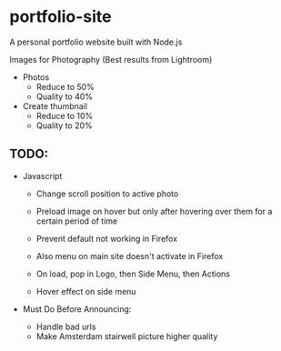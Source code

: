 # portfolio-site
A personal portfolio website built with Node.js

Images for Photography
(Best results from Lightroom)
- Photos
    - Reduce to 50%
    - Quality to 40%
- Create thumbnail
    - Reduce to 10%
    - Quality to 20%


## TODO:
- Javascript
    - Change scroll position to active photo
    - Preload image on hover but only after hovering over them for a certain period of time
    - Prevent default not working in Firefox
    - Also menu on main site doesn't activate in Firefox

    - On load, pop in Logo, then Side Menu, then Actions
    - Hover effect on side menu

- Must Do Before Announcing:
    - Handle bad urls
    - Make Amsterdam stairwell picture higher quality